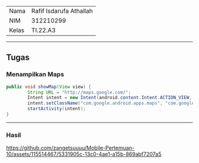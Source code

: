 <table>
    <tr>
        <td>Nama</td>
        <td>Rafif Isdarufa Athallah</td>
    </tr>
    <tr>
        <td>NIM</td>
        <td>312210299</td>
    </tr>
    <tr>
        <td>Kelas</td>
        <td>TI.22.A3</td>
    </tr>
</table>

---

## Tugas

### Menampilkan Maps

```java
public void showMap(View view) {
        String URL = "http://maps.google.com/";
        Intent intent = new Intent(android.content.Intent.ACTION_VIEW, Uri.parse(URL));
        intent.setClassName("com.google.android.apps.maps", "com.google.android.maps.MapsActivity");
        startActivity(intent);
}
```

---

### Hasil

https://github.com/zangetsuuuu/Mobile-Pertemuan-10/assets/115514467/5331905c-13c0-4ae1-a15b-869abf7207a5
